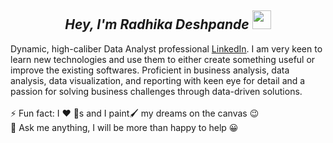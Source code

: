 <h2 align="center"><i>Hey, I'm Radhika Deshpande <img src="https://user-images.githubusercontent.com/39955420/147578264-bae0526c-028a-49d2-8af8-d08bb4edbd2a.gif" height="30" width="30"></i></h2>

Dynamic, high-caliber Data Analyst professional [LinkedIn](https://www.linkedin.com/in/radhikadeshpande1010/). I am very keen to learn new technologies and use them to either create something useful or improve the existing softwares. Proficient in business analysis, data analysis, data visualization, and reporting with keen eye for detail and a passion for solving business challenges through data-driven solutions. <br>
<br>
⚡  Fun fact: I :heart: :dog:s and I paint:paintbrush: my dreams on the canvas :wink: <br>
💬  Ask me anything, I will be more than happy to help :grinning: <br>
